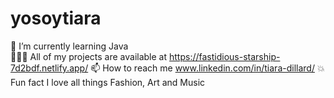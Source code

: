 # yosoytiara

🦋 I’m currently learning Java
<br>
👩🏾‍💻 All of my projects are available at https://fastidious-starship-7d2bdf.netlify.app/
📫 How to reach me www.linkedin.com/in/tiara-dillard/
💥Fun fact I love all things Fashion, Art and Music
